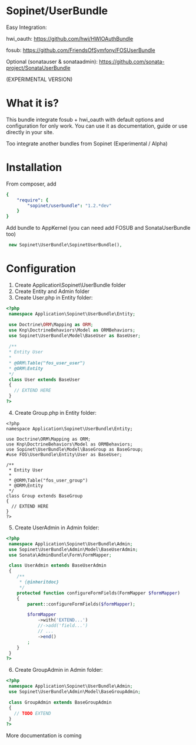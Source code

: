 Sopinet/UserBundle
==================

Easy Integration:

hwi_oauth: https://github.com/hwi/HWIOAuthBundle

fosub: https://github.com/FriendsOfSymfony/FOSUserBundle

Optional (sonatauser & sonataadmin): https://github.com/sonata-project/SonataUserBundle

(EXPERIMENTAL VERSION)


What it is?
===========

This bundle integrate fosub + hwi_oauth with default options and configuration for only work. You can use it as documentation, guide or use directly in your site.

Too integrate another bundles from Sopinet (Experimental / Alpha)

Installation
============

From composer, add 
```yaml
{
    "require": {
        "sopinet/userbundle": "1.2.*dev"
    }
}
```
Add bundle to AppKernel (you can need add FOSUB and SonataUserBundle too)
```php
 new Sopinet\UserBundle\SopinetUserBundle(),
```


Configuration
=============

1. Create Application\Sopinet\UserBundle folder
2. Create Entity and Admin folder
3. Create User.php in Entity folder:
```php
<?php
 namespace Application\Sopinet\UserBundle\Entity;

 use Doctrine\ORM\Mapping as ORM;
 use Knp\DoctrineBehaviors\Model as ORMBehaviors;
 use Sopinet\UserBundle\Model\BaseUser as BaseUser;
 
 /**
 * Entity User
 *
 * @ORM\Table("fos_user_user")
 * @ORM\Entity
 */
 class User extends BaseUser
 {
   // EXTEND HERE
 }
?> 
```
4. Create Group.php in Entity folder:
```
<?php
namespace Application\Sopinet\UserBundle\Entity;

use Doctrine\ORM\Mapping as ORM;
use Knp\DoctrineBehaviors\Model as ORMBehaviors;
use Sopinet\UserBundle\Model\BaseGroup as BaseGroup;
#use FOS\UserBundle\Entity\User as BaseUser;

/**
 * Entity User
 *
 * @ORM\Table("fos_user_group")
 * @ORM\Entity
 */
class Group extends BaseGroup
{
  // EXTEND HERE
}
?>
```
5. Create UserAdmin in Admin folder:
```php
<?php
 namespace Application\Sopinet\UserBundle\Admin;
 use Sopinet\UserBundle\Admin\Model\BaseUserAdmin;
 use Sonata\AdminBundle\Form\FormMapper;

 class UserAdmin extends BaseUserAdmin
 {
    /**
     * {@inheritdoc}
     */
    protected function configureFormFields(FormMapper $formMapper)
    {
        parent::configureFormFields($formMapper);

        $formMapper
            ->with('EXTEND...')
            //->add('field...')
            // ...
            ->end()
        ;
    }
 }
?>
```
6. Create GroupAdmin in Admin folder:
```php
<?php
 namespace Application\Sopinet\UserBundle\Admin;
 use Sopinet\UserBundle\Admin\Model\BaseGroupAdmin;

 class GroupAdmin extends BaseGroupAdmin
 {
   // TODO EXTEND
 }
?>
```

More documentation is coming
